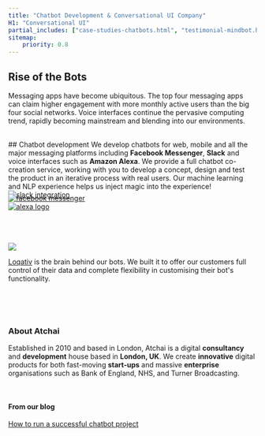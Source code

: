 ```yaml
---
title: "Chatbot Development & Conversational UI Company"
H1: "Conversational UI"
partial_includes: ["case-studies-chatbots.html", "testimonial-mindbot.html"]
sitemap:
    priority: 0.8
---
```


## Rise of the Bots
Messaging apps have become ubiquitous.  The top four messaging apps can claim higher engagement with more monthly active users than the big four social networks.  Voice interfaces continue the pervasive computing trend, rapidly becoming mainstream and blending into our environments.  



<br>
## Chatbot development
We develop chatbots for web, mobile and all the major messaging platforms including <strong>Facebook Messenger</strong>, <strong>Slack</strong> and voice interfaces such as <strong>Amazon Alexa</strong>.  We provide a full chatbot co-creation service, working with you to develop a concept, design and test the product in an iterative process with real users.  Our machine learning and NLP experience helps us inject magic into the experience!

<div class="container-fluid img-form">
    <div class="row logo-container">
        <div class="col-md-3 logo">
        	<a href="https://slack.com/" target="_blank"><img src="/img/slack-black.svg" alt="slack integration"></a>
        </div>
        <div class="col-md-2 circle logo">
        	<a href="https://en-gb.messenger.com/" target="_blank"><img src="/img/facebook-messenger-black.svg" alt="facebook messenger" style="margin-top:-10px"></a>
        </div>
        <div class="col-md-4 logo">
        	<a href="https://en.wikipedia.org/wiki/Amazon_Alexa" target="_blank"><img src="/img/alexa-logo-black.png" alt="alexa logo"></a>
        </div>
    </div>
</div>

<br>
<br>
<br>


<a href="/we-develop/loqativ"><img src="/img/loqativ-logo.svg" style="max-width:50%"></a>

<a href="/we-develop/loqativ">Loqativ</a> is the brain behind our bots.  We built it to offer our customers full control of their data and complete flexibility in customising their bot's functionality.</p>

<br>
<br>
<br>

### About Atchai
Established in 2010 and based in London, Atchai is a digital <strong>consultancy</strong> and <strong>development</strong> house based in <strong>London, UK</strong>. We create <strong>innovative</strong> digital products for both fast-moving <strong>start-ups</strong> and massive <strong>enterprise</strong> organisations such as Bank of England, NHS, and Turner Broadcasting.

<br>

#### From our blog

<span class="single-post-link">[How to run a successful chatbot project](/blog/2016-09-02-successful-chatbot-project)</span><br>
